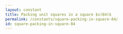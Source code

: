 ```yaml
---
layout: constant
title: Packing unit squares in a square $s(84)$
permalink: /constants/square-packing-in-square-84/
id: square-packing-in-square-84
---
```

